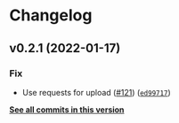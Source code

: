 # Changelog

<!--next-version-placeholder-->

## v0.2.1 (2022-01-17)
### Fix
* Use requests for upload ([#121](https://github.com/supabase-community/supabase-py/issues/121)) ([`ed99717`](https://github.com/supabase-community/supabase-py/commit/ed99717fdd611915b9a697db183a42795cf3e545))

**[See all commits in this version](https://github.com/supabase-community/supabase-py/compare/v0.2.0...v0.2.1)**
